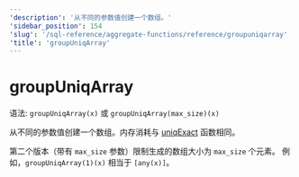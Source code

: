 ```yaml
---
'description': '从不同的参数值创建一个数组。'
'sidebar_position': 154
'slug': '/sql-reference/aggregate-functions/reference/groupuniqarray'
'title': 'groupUniqArray'
---
```



# groupUniqArray

语法: `groupUniqArray(x)` 或 `groupUniqArray(max_size)(x)`

从不同的参数值创建一个数组。内存消耗与 [uniqExact](../../../sql-reference/aggregate-functions/reference/uniqexact.md) 函数相同。

第二个版本（带有 `max_size` 参数）限制生成的数组大小为 `max_size` 个元素。 
例如，`groupUniqArray(1)(x)` 相当于 `[any(x)]`。
